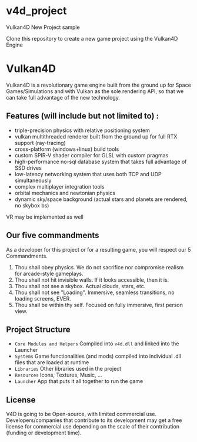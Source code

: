 # v4d_project
Vulkan4D New Project sample

Clone this repository to create a new game project using the Vulkan4D Engine

# Vulkan4D
Vulkan4D is a revolutionary game engine built from the ground up for Space Games/Simulations and with Vulkan as the sole rendering API, so that we can take full advantage of the new technology. 

## Features (will include but not limited to) : 
- triple-precision physics with relative positioning system
- vulkan multithreaded renderer built from the ground up for full RTX support (ray-tracing)
- cross-platform (windows+linux) build tools
- custom SPIR-V shader compiler for GLSL with custom pragmas
- high-performance no-sql database system that takes full advantage of SSD drives
- low-latency networking system that uses both TCP and UDP simultaneously
- complex multiplayer integration tools
- orbital mechanics and newtonian physics
- dynamic sky/space background (actual stars and planets are rendered, no skybox bs)

VR may be implemented as well

## Our five commandments
As a developer for this project or for a resulting game, you will respect our 5 Commandments. 

1. Thou shall obey physics. We do not sacrifice nor compromise realism for arcade-style gameplays.  
2. Thou shall not hit invisible walls. If it looks accessible, then it is. 
3. Thou shall not see a skybox. Actual clouds, stars, etc.  
4. Thou shall not see "Loading". Immersive, seamless transitions, no loading screens, EVER.  
5. Thou shall be within thy self. Focused on fully immersive, first person view. 

## Project Structure
- `Core Modules and Helpers` Compiled into `v4d.dll` and linked into the Launcher
- `Systems` Game functionalities (and mods) compiled into individual .dll files that are loaded at runtime
- `Libraries` Other libraries used in the project
- `Resources` Icons, Textures, Music, ...
- `Launcher` App that puts it all together to run the game

## License
V4D is going to be Open-source, with limited commercial use. 
Developers/companies that contribute to its development may get a free license for commercial use depending on the scale of their contribution (funding or development time). 

